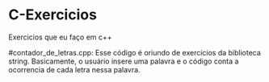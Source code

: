 # C-Exercicios
Exercicios que eu faço em c++

#contador_de_letras.cpp: 
Esse código é oriundo de exercicios da biblioteca string. Basicamente, o usuário insere uma palavra e o código conta a ocorrencia de cada letra nessa palavra.
